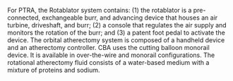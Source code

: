 For PTRA, the Rotablator system contains: (1) the rotablator is a pre-connected, exchangeable burr, and advancing device that houses an air turbine, driveshaft, and burr; (2) a console that regulates the air supply and monitors the rotation of the burr; and (3) a patent foot pedal to activate the device. The orbital atherectomy system is composed of a handheld device and an atherectomy controller. CBA uses the cutting balloon monorail device. It is available in over-the-wire and monorail configurations. The rotational atherectomy fluid consists of a water-based medium with a mixture of proteins and sodium.